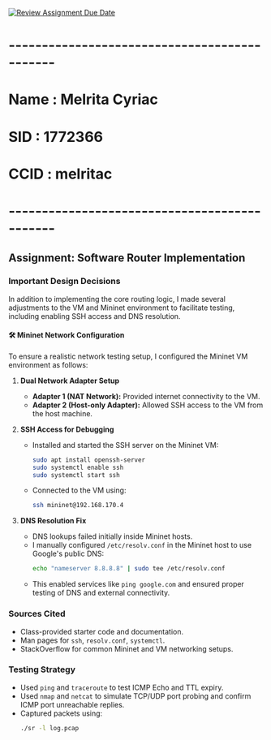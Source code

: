 [![Review Assignment Due Date](https://classroom.github.com/assets/deadline-readme-button-22041afd0340ce965d47ae6ef1cefeee28c7c493a6346c4f15d667ab976d596c.svg)](https://classroom.github.com/a/WWT44ius)

# ---------------------------------------------
# Name : Melrita Cyriac
# SID  : 1772366
# CCID : melritac
# ---------------------------------------------

## Assignment: Software Router Implementation

### Important Design Decisions

In addition to implementing the core routing logic, I made several adjustments to the VM and Mininet environment to facilitate testing, including enabling SSH access and DNS resolution.

#### 🛠️ Mininet Network Configuration

To ensure a realistic network testing setup, I configured the Mininet VM environment as follows:

1. **Dual Network Adapter Setup**  
   - **Adapter 1 (NAT Network):** Provided internet connectivity to the VM.
   - **Adapter 2 (Host-only Adapter):** Allowed SSH access to the VM from the host machine.

2. **SSH Access for Debugging**  
   - Installed and started the SSH server on the Mininet VM:
     ```bash
     sudo apt install openssh-server
     sudo systemctl enable ssh
     sudo systemctl start ssh
     ```
   - Connected to the VM using:
     ```bash
     ssh mininet@192.168.170.4
     ```

3. **DNS Resolution Fix**  
   - DNS lookups failed initially inside Mininet hosts.
   - I manually configured `/etc/resolv.conf` in the Mininet host to use Google's public DNS:
     ```bash
     echo "nameserver 8.8.8.8" | sudo tee /etc/resolv.conf
     ```
   - This enabled services like `ping google.com` and ensured proper testing of DNS and external connectivity.

### Sources Cited

- Class-provided starter code and documentation.
- Man pages for `ssh`, `resolv.conf`, `systemctl`.
- StackOverflow for common Mininet and VM networking setups.

### Testing Strategy

- Used `ping` and `traceroute` to test ICMP Echo and TTL expiry.
- Used `nmap` and `netcat` to simulate TCP/UDP port probing and confirm ICMP port unreachable replies.
- Captured packets using:
  ```bash
  ./sr -l log.pcap


